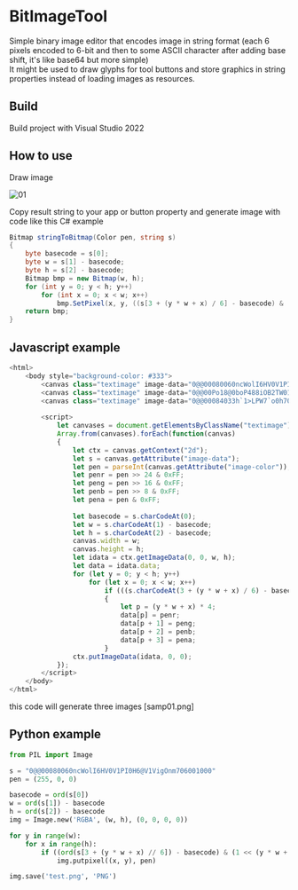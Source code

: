 # BitImageTool

Simple binary image editor that encodes image in string format (each 6 pixels encoded to 6-bit and then to some ASCII character after adding base shift, it's like base64 but more simple)<br>
It might be used to draw glyphs for tool buttons and store graphics in string properties instead of loading images as resources.

## Build

Build project with Visual Studio 2022

## How to use

Draw image

![01](https://github.com/user-attachments/assets/f72359df-08b3-4eaf-ab4c-c65757e50776)

Copy result string to your app or button property and generate image with code like this C# example
```C#
Bitmap stringToBitmap(Color pen, string s)
{
    byte basecode = s[0];
    byte w = s[1] - basecode;
    byte h = s[2] - basecode;
    Bitmap bmp = new Bitmap(w, h);
    for (int y = 0; y < h; y++)
        for (int x = 0; x < w; x++)
            bmp.SetPixel(x, y, ((s[3 + (y * w + x) / 6] - basecode) & (1 << (y * w + x) % 6)) > 0 ? pen : Color.Transparent);
    return bmp;
}
```

## Javascript example
```javascript
<html>
    <body style="background-color: #333">
        <canvas class="textimage" image-data="0@@00080060ncWolI6HV0V1PI0H6@V1VigOnm706001000" image-color="0xFF4040FF"></canvas>
        <canvas class="textimage" image-data="0@@00Po18@0boP488iOB2TW019@h34R0QhOn0070P00000" image-color="0x40FF40FF"></canvas>
        <canvas class="textimage" image-data="0@@00084033h`1>LPW7`o0h70d00;0@30\00=0`30H0000" image-color="0x4040FFFF"></canvas>
        
        <script>
            let canvases = document.getElementsByClassName("textimage");
            Array.from(canvases).forEach(function(canvas)
            {
                let ctx = canvas.getContext("2d");
                let s = canvas.getAttribute("image-data");
                let pen = parseInt(canvas.getAttribute("image-color"));
                let penr = pen >> 24 & 0xFF;
                let peng = pen >> 16 & 0xFF;
                let penb = pen >> 8 & 0xFF;
                let pena = pen & 0xFF;
                
                let basecode = s.charCodeAt(0);
                let w = s.charCodeAt(1) - basecode;
                let h = s.charCodeAt(2) - basecode;
                canvas.width = w;
                canvas.height = h;
                let idata = ctx.getImageData(0, 0, w, h);
                let data = idata.data;
                for (let y = 0; y < h; y++)
                    for (let x = 0; x < w; x++)
                        if (((s.charCodeAt(3 + (y * w + x) / 6) - basecode) & (1 << (y * w + x) % 6)) > 0)
                        {
                            let p = (y * w + x) * 4;
                            data[p] = penr;
                            data[p + 1] = peng;
                            data[p + 2] = penb;
                            data[p + 3] = pena;
                        }
                ctx.putImageData(idata, 0, 0);
            });
        </script>
    </body>
</html>
```

this code will generate three images
[samp01.png]


## Python example
```python
from PIL import Image

s = "0@@00080060ncWolI6HV0V1PI0H6@V1VigOnm706001000"
pen = (255, 0, 0)

basecode = ord(s[0])
w = ord(s[1]) - basecode
h = ord(s[2]) - basecode
img = Image.new('RGBA', (w, h), (0, 0, 0, 0))

for y in range(w):
    for x in range(h):
        if ((ord(s[3 + (y * w + x) // 6]) - basecode) & (1 << (y * w + x) % 6)) > 0:
            img.putpixel((x, y), pen)

img.save('test.png', 'PNG')
```

